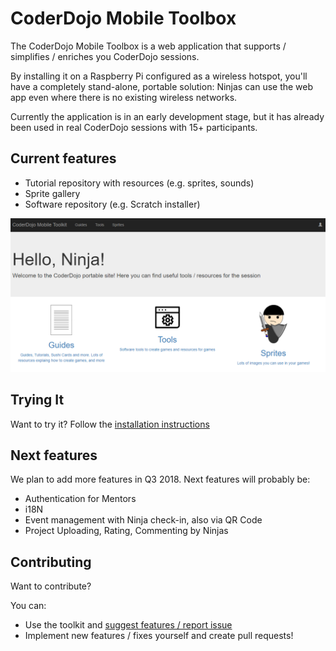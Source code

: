 # CoderDojo Mobile Toolbox

The CoderDojo Mobile Toolbox is a web application that supports / simplifies / enriches you CoderDojo sessions.

By installing it on a Raspberry Pi configured as a wireless hotspot, you'll have a completely stand-alone, portable solution: Ninjas can use the web app even where there is no existing wireless networks. 

Currently the application is in an early development stage, but it has already been used in real CoderDojo sessions with 15+ participants.

## Current features

- Tutorial repository with resources (e.g. sprites, sounds)
- Sprite gallery
- Software repository (e.g. Scratch installer) 

![homepage screenshot](doc/images/homepage_screenshot.png)

## Trying It

Want to try it? Follow the [installation instructions](doc/installing.md) 

## Next features

We plan to add more features in Q3 2018. Next features will probably be:

- Authentication for Mentors
- i18N
- Event management with Ninja check-in, also via QR Code
- Project Uploading, Rating, Commenting by Ninjas

## Contributing

Want to contribute? 

You can:

- Use the toolkit and [suggest features / report issue](https://github.com/CoderDojoBrianza/CoderDojo-Mobile-Toolbox/issues)
- Implement new features / fixes yourself and create pull requests!

